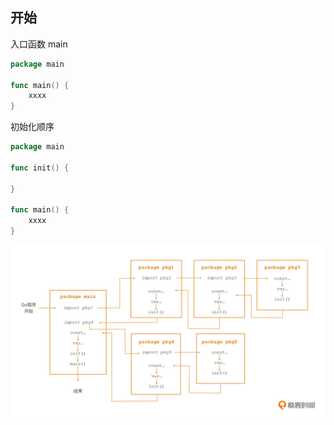 ## 开始
入口函数 main

```go
package main

func main() {
	xxxx
}
```

初始化顺序

```go
package main

func init() {
	
}

func main() {
	xxxx
}
```

![img.png](img/img.png)